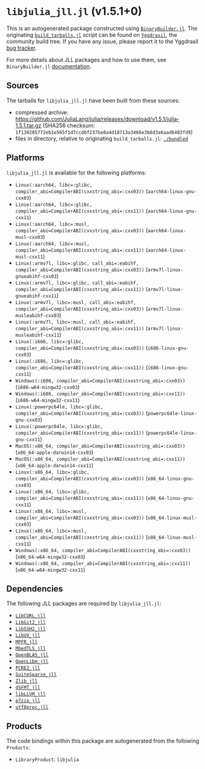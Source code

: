 # `libjulia_jll.jl` (v1.5.1+0)

This is an autogenerated package constructed using [`BinaryBuilder.jl`](https://github.com/JuliaPackaging/BinaryBuilder.jl). The originating [`build_tarballs.jl`](https://github.com/JuliaPackaging/Yggdrasil/blob/d4b4d764187954e0c888845495ab92c7eb00edaf/L/libjulia/libjulia@1.5/build_tarballs.jl) script can be found on [`Yggdrasil`](https://github.com/JuliaPackaging/Yggdrasil/), the community build tree.  If you have any issue, please report it to the Yggdrasil [bug tracker](https://github.com/JuliaPackaging/Yggdrasil/issues).

For more details about JLL packages and how to use them, see `BinaryBuilder.jl` [documentation](https://juliapackaging.github.io/BinaryBuilder.jl/dev/jll/).

## Sources

The tarballs for `libjulia_jll.jl` have been built from these sources:

* compressed archive: https://github.com/JuliaLang/julia/releases/download/v1.5.1/julia-1.5.1.tar.gz (SHA256 checksum: `1f138205772eb1e565f1d7ccd6f237be8a4d18713a3466e3b8d3a6aad6483fd9`)
* files in directory, relative to originating `build_tarballs.jl`: [`./bundled`](https://github.com/JuliaPackaging/Yggdrasil/tree/d4b4d764187954e0c888845495ab92c7eb00edaf/L/libjulia/libjulia@1.5/bundled)

## Platforms

`libjulia_jll.jl` is available for the following platforms:

* `Linux(:aarch64, libc=:glibc, compiler_abi=CompilerABI(cxxstring_abi=:cxx03))` (`aarch64-linux-gnu-cxx03`)
* `Linux(:aarch64, libc=:glibc, compiler_abi=CompilerABI(cxxstring_abi=:cxx11))` (`aarch64-linux-gnu-cxx11`)
* `Linux(:aarch64, libc=:musl, compiler_abi=CompilerABI(cxxstring_abi=:cxx03))` (`aarch64-linux-musl-cxx03`)
* `Linux(:aarch64, libc=:musl, compiler_abi=CompilerABI(cxxstring_abi=:cxx11))` (`aarch64-linux-musl-cxx11`)
* `Linux(:armv7l, libc=:glibc, call_abi=:eabihf, compiler_abi=CompilerABI(cxxstring_abi=:cxx03))` (`armv7l-linux-gnueabihf-cxx03`)
* `Linux(:armv7l, libc=:glibc, call_abi=:eabihf, compiler_abi=CompilerABI(cxxstring_abi=:cxx11))` (`armv7l-linux-gnueabihf-cxx11`)
* `Linux(:armv7l, libc=:musl, call_abi=:eabihf, compiler_abi=CompilerABI(cxxstring_abi=:cxx03))` (`armv7l-linux-musleabihf-cxx03`)
* `Linux(:armv7l, libc=:musl, call_abi=:eabihf, compiler_abi=CompilerABI(cxxstring_abi=:cxx11))` (`armv7l-linux-musleabihf-cxx11`)
* `Linux(:i686, libc=:glibc, compiler_abi=CompilerABI(cxxstring_abi=:cxx03))` (`i686-linux-gnu-cxx03`)
* `Linux(:i686, libc=:glibc, compiler_abi=CompilerABI(cxxstring_abi=:cxx11))` (`i686-linux-gnu-cxx11`)
* `Windows(:i686, compiler_abi=CompilerABI(cxxstring_abi=:cxx03))` (`i686-w64-mingw32-cxx03`)
* `Windows(:i686, compiler_abi=CompilerABI(cxxstring_abi=:cxx11))` (`i686-w64-mingw32-cxx11`)
* `Linux(:powerpc64le, libc=:glibc, compiler_abi=CompilerABI(cxxstring_abi=:cxx03))` (`powerpc64le-linux-gnu-cxx03`)
* `Linux(:powerpc64le, libc=:glibc, compiler_abi=CompilerABI(cxxstring_abi=:cxx11))` (`powerpc64le-linux-gnu-cxx11`)
* `MacOS(:x86_64, compiler_abi=CompilerABI(cxxstring_abi=:cxx03))` (`x86_64-apple-darwin14-cxx03`)
* `MacOS(:x86_64, compiler_abi=CompilerABI(cxxstring_abi=:cxx11))` (`x86_64-apple-darwin14-cxx11`)
* `Linux(:x86_64, libc=:glibc, compiler_abi=CompilerABI(cxxstring_abi=:cxx03))` (`x86_64-linux-gnu-cxx03`)
* `Linux(:x86_64, libc=:glibc, compiler_abi=CompilerABI(cxxstring_abi=:cxx11))` (`x86_64-linux-gnu-cxx11`)
* `Linux(:x86_64, libc=:musl, compiler_abi=CompilerABI(cxxstring_abi=:cxx03))` (`x86_64-linux-musl-cxx03`)
* `Linux(:x86_64, libc=:musl, compiler_abi=CompilerABI(cxxstring_abi=:cxx11))` (`x86_64-linux-musl-cxx11`)
* `Windows(:x86_64, compiler_abi=CompilerABI(cxxstring_abi=:cxx03))` (`x86_64-w64-mingw32-cxx03`)
* `Windows(:x86_64, compiler_abi=CompilerABI(cxxstring_abi=:cxx11))` (`x86_64-w64-mingw32-cxx11`)

## Dependencies

The following JLL packages are required by `libjulia_jll.jl`:

* [`LibCURL_jll`](https://github.com/JuliaBinaryWrappers/LibCURL_jll.jl)
* [`LibGit2_jll`](https://github.com/JuliaBinaryWrappers/LibGit2_jll.jl)
* [`LibSSH2_jll`](https://github.com/JuliaBinaryWrappers/LibSSH2_jll.jl)
* [`LibUV_jll`](https://github.com/JuliaBinaryWrappers/LibUV_jll.jl)
* [`MPFR_jll`](https://github.com/JuliaBinaryWrappers/MPFR_jll.jl)
* [`MbedTLS_jll`](https://github.com/JuliaBinaryWrappers/MbedTLS_jll.jl)
* [`OpenBLAS_jll`](https://github.com/JuliaBinaryWrappers/OpenBLAS_jll.jl)
* [`OpenLibm_jll`](https://github.com/JuliaBinaryWrappers/OpenLibm_jll.jl)
* [`PCRE2_jll`](https://github.com/JuliaBinaryWrappers/PCRE2_jll.jl)
* [`SuiteSparse_jll`](https://github.com/JuliaBinaryWrappers/SuiteSparse_jll.jl)
* [`Zlib_jll`](https://github.com/JuliaBinaryWrappers/Zlib_jll.jl)
* [`dSFMT_jll`](https://github.com/JuliaBinaryWrappers/dSFMT_jll.jl)
* [`libLLVM_jll`](https://github.com/JuliaBinaryWrappers/libLLVM_jll.jl)
* [`p7zip_jll`](https://github.com/JuliaBinaryWrappers/p7zip_jll.jl)
* [`utf8proc_jll`](https://github.com/JuliaBinaryWrappers/utf8proc_jll.jl)

## Products

The code bindings within this package are autogenerated from the following `Products`:

* `LibraryProduct`: `libjulia`
